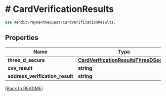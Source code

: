 # # CardVerificationResults


```php
use Xendit\PaymentRequest\CardVerificationResults;
```
## Properties

| Name | Type | Description | Examples | Notes |
| ------------ | ------------- | ------------- | ------------- | -------------|
| **three_d_secure** | [**CardVerificationResultsThreeDSecure**](CardVerificationResultsThreeDSecure.md) |  | null |  [optional] |
| **cvv_result** | **string** |  | null |  [optional] |
| **address_verification_result** | **string** |  | null |  [optional] |


[[Back to README]](../../README.md)

